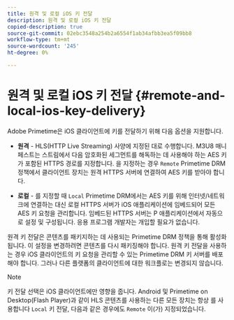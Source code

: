 ```yaml
---
title: 원격 및 로컬 iOS 키 전달
description: 원격 및 로컬 iOS 키 전달
copied-description: true
source-git-commit: 02ebc3548a254b2a6554f1ab34afbb3ea5f09bb8
workflow-type: tm+mt
source-wordcount: '245'
ht-degree: 0%

---
```


# 원격 및 로컬 iOS 키 전달 {#remote-and-local-ios-key-delivery}

Adobe Primetime은 iOS 클라이언트에 키를 전달하기 위해 다음 옵션을 지원합니다.

* **원격** - HLS(HTTP Live Streaming) 사양에 지정된 대로 수행합니다. M3U8 매니페스트는 스트림에서 다음 암호화된 세그먼트를 해독하는 데 사용해야 하는 AES 키가 포함된 HTTPS 경로를 지정합니다. 을 지정하는 경우 `Remote` Primetime DRM 정책에서 클라이언트 장치는 원격 HTTPS 서버에 연결하여 AES 키를 받아야 합니다.

* **로컬** - 를 지정할 때 `Local` Primetime DRM에서는 AES 키를 위해 인터넷/네트워크에 연결하는 대신 로컬 HTTPS 서버가 iOS 애플리케이션에 임베드되어 모든 AES 키 요청을 관리합니다. 임베드된 HTTPS 서버는 P 애플리케이션에서 자동으로 설정 및 구성됩니다. 응용 프로그램 개발자는 개입할 필요가 없습니다.

원격 키 전달은 콘텐츠를 패키지하는 데 사용되는 Primetime DRM 정책을 통해 활성화됩니다. 이 설정을 변경하려면 콘텐츠를 다시 패키징해야 합니다. 원격 키 전달을 사용하는 경우 iOS 클라이언트의 키 요청을 관리할 수 있는 Primetime DRM 키 서버를 배포해야 합니다. 그러나 다른 플랫폼의 클라이언트에 대한 워크플로는 변경되지 않습니다.

>[!NOTE]
>
>키 전달 선택은 iOS 클라이언트에만 영향을 줍니다. Android 및 Primetime on Desktop(Flash Player)과 같이 HLS 콘텐츠를 사용하는 다른 모든 장치는 항상 를 사용합니다 `Local` 키 전달, 다음과 같은 경우에도 `Remote` 이(가) 지정되었습니다.
